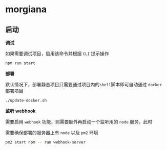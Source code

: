# morgiana
## 启动

**调试**

如果需要调试项目，启用该命令并根据 `CLI` 提示操作

```bash
npm run start
```
**部署**

默认情况下，部署静态项目只需要通过项目内的`shell`脚本即可自动通过 `docker` 部署项目

```bash
./update-docker.sh
```

**监听 webhook**

需要启用 `webhook` 功能，则需要额外再启动一个监听用的 `node` 服务，此时

需要确保部署的服务器上有 `node` 以及 `pm2` 环境

```bash
pm2 start npm -- run webhook-server
```



